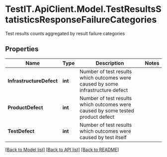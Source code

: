 # TestIT.ApiClient.Model.TestResultsStatisticsResponseFailureCategories
Test results counts aggregated by result failure categories

## Properties

Name | Type | Description | Notes
------------ | ------------- | ------------- | -------------
**InfrastructureDefect** | **int** | Number of test results which outcomes were caused by some infrastructure defect | 
**ProductDefect** | **int** | Number of test results which outcomes were caused by some tested product defect | 
**TestDefect** | **int** | Number of test results which outcomes were caused by test itself | 

[[Back to Model list]](../README.md#documentation-for-models) [[Back to API list]](../README.md#documentation-for-api-endpoints) [[Back to README]](../README.md)

